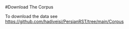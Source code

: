 #Download The Corpus 

To download the data see https://github.com/hadiveisi/PersianRST/tree/main/Corpus 
